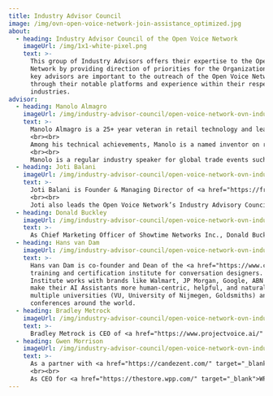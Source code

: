 ```yaml
---
title: Industry Advisor Council
image: /img/ovn-open-voice-network-join-assistance_optimized.jpg
about:
  - heading: Industry Advisor Council of the Open Voice Network
    imageUrl: /img/1x1-white-pixel.png
    text: >-
      This group of Industry Advisors offers their expertise to the Open Voice
      Network by providing direction of priorities for the Organization. These
      key advisors are important to the outreach of the Open Voice Network
      through their notable platforms and experience within their respective
      industries.
advisor:
  - heading: Manolo Almagro
    imageUrl: /img/industry-advisor-council/open-voice-network-ovn-industry-advisors-council-Manolo-Almagro.png
    text: >-
      Manolo Almagro is a 25+ year veteran in retail technology and leads Q Division—a global team of business management consultants, digital commerce and transformative tech experts who help companies choose the best strategies, find the right technology and accelerate digital transformation.
      <br><br>
      Among his technical achievements, Manolo is a named inventor on retail software patent US #6038545 and was recognized by Infocom/AVIXA as an inaugural Emerging Trend Fellow.
      <br><br>
      Manolo is a regular industry speaker for global trade events such as CES and NRF. Manny also speaks at Aviation World, Infocom, Euroshop, and MWC Barcelona.  
  - heading: Joti Balani
    imageUrl: /img/industry-advisor-council/open-voice-network-ovn-industry-advisors-council-joti-balani.jpeg
    text: >-
      Joti Balani is Founder & Managing Director of <a href="https://freshriver.ai" target="_blank">Freshriver.ai</a>, an Enterprise-grade AI and Data Science consultancy focused on building custom, human-centered AI assistants that generate emotional, economic and brand value. She has helped drive complex enterprise transformations with AI and data-driven personalized customer experience, authentic engagement, revenue generation and cost optimizations. She has led such transformative innovation at Fortune 100 enterprises such as Lowe’s, Citigroup, American Red Cross and is also Technical Advisor to <a href="https://fempeak.ai" target="_blank">Fempeak.ai</a>, a startup focused on raising women’s socioeconomic status through the application of AI and Data Science.
      <br><br>
      Joti also leads the Open Voice Network’s Industry Advisory Council and is co-founder of the Women in Voice New Jersey chapter. She can be reached at <a href="https://www.linkedin.com/in/jotibalani" target="_blank">www.linkedin.com/in/jotibalani</a>.
  - heading: Donald Buckley
    imageUrl: /img/industry-advisor-council/open-voice-network-ovn-industry-advisors-council-donald-buckley.jpg
    text: >-
      As Chief Marketing Officer of Showtime Networks Inc., Donald Buckley led marketing for series including Homeland, Billions and Shameless, Showtime Sports and Showtime Documentary Films. He created and led the marketing organization that launched Showtime's Streaming OTT service in 2015. Previously, as Warner Bros.' SVP, Interactive Marketing, Buckley founded its Interactive Marketing department. Among the hundreds of movies released during Buckley's tenure were the Harry Potter and The Dark Knight franchises. He is a member of the Academy of Motion Picture Arts and Sciences and the Television Academy of Arts and Sciences and currently advisor to a number of media companies and startups in voice-tech, gaming, TV, content, social, data security, app development and research.
  - heading: Hans van Dam
    imageUrl: /img/industry-advisor-council/open-voice-network-ovn-industry-advisors-council-hans-van-dam.jpg
    text: >-
      Hans van Dam is co-founder and Dean of the <a href="https://www.conversationdesigninstitute.com/" target="_blank">Conversation Design Institute</a>, the world’s leading
      training and certification institute for conversation designers. The Conversation Design
      Institute works with brands like Walmart, JP Morgan, Google, ABN AMRO, and many others, to
      make their AI Assistants more human-centric, helpful, and natural. Hans van Dam lectures at
      multiple universities (VU, University of Nijmegen, Goldsmiths) and speaks often at
      conferences around the world.
  - heading: Bradley Metrock
    imageUrl: /img/industry-advisor-council/open-voice-network-ovn-industry-advisors-council-bradley-metrock.jpg
    text: >-
      Bradley Metrock is CEO of <a href="https://www.projectvoice.ai/" target="_blank">Project Voice</a>, which drives global business for voice tech and conversational AI companies. Metrock writes the popular newsletter <a href="https://thisweekinvoice.substack.com/" target="_blank">This Week In Voice VIP</a> and co-hosts the weekly internet TV show _This Week In Voice Live_. He splits time between Nashville, Tennessee, and Birmingham, Alabama.
  - heading: Gwen Morrison
    imageUrl: /img/industry-advisor-council/open-voice-network-ovn-industry-advisors-council-Gwen-Morrison.jpeg
    text: >-
      As a partner with <a href="https://candezent.com/" target="_blank">Candezant Advisory</a>, Gwen Morrison consults retail tech start-up companies and is an Ambassador of the Open Voice Network where she co-leads the Commerce Community.
      <br><br>
      As CEO for <a href="https://thestore.wpp.com/" target="_blank">WPP’s Global Retail Practice</a>, Gwen spent over 15 years helping clients and agencies navigate the dynamic retail environment across the world.  She has worked with major international brands across CPG, Retail, Banking and Automotive and has led industry research in emerging markets. Gwen is a frequent speaker at international conferences including National Retail Federation, CES, and Retail Leaders Forum in Sydney Gwen also guest lectures at Northwestern University, U of C Berkley and University of Arizona. 
---
```


